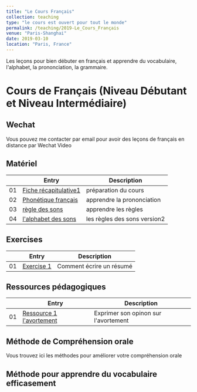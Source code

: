 ```yaml
---
title: "Le Cours Français"
collection: teaching
type: "le cours est ouvert pour tout le monde"
permalink: /teaching/2019-Le_Cours_Français
venue: "Paris-Shanghai"
date: 2019-03-10
location: "Paris, France"
---
```


Les leçons pour bien débuter en français et apprendre du vocabulaire, l'alphabet, la prononciation, la grammaire.

Cours de Français (Niveau Débutant et Niveau Intermédiaire)
============================

Wechat
------
Vous pouvez me contacter par email pour avoir des leçons de français en distance par Wechat Video

Matériel
--------

|  | Entry                                                                      | Description                                          |
|--| --------                                                                   |----------------------------------------------------- |
|01| [Fiche récapitulative1](/files/teaching/Français/leçon%20un.pdf)           |              préparation du cours                    |
|02| [Phonétique français](/files/teaching/Français/prononciation-des-sons.pdf) |           apprendre la prononciation                 |
|03| [règle des sons](/files/teaching/Français/écrire%20les%20sins.pdf)         |          apprendre les règles                        |
|04| [l'alphabet des sons](/files/teaching/Français/lalphabetdessons.pdf)       |      les règles des sons version2                    |




Exercises
---------

|  | Entry                                                  | Description                                                 |
|--| --------                                               |------------------------------------------------------------ |
|01| [Exercise 1 ](/files/TD1-algo_en.pdf)                  | Comment écrire un résumé                                    |



Ressources pédagogiques
---------

|  | Entry                                                  | Description                                                 |
|--| --------                                               |------------------------------------------------------------ |
|01| [Ressource 1 l'avortement](/files/TD1-solution.pdf)    | Exprimer son opinon sur l'avortement                        |



Méthode de Compréhension orale
------------------------------
Vous trouvez ici les méthodes pour améliorer votre compréhension orale





Méthode pour apprendre du vocabulaire efficasement
--------------------------------------------------



